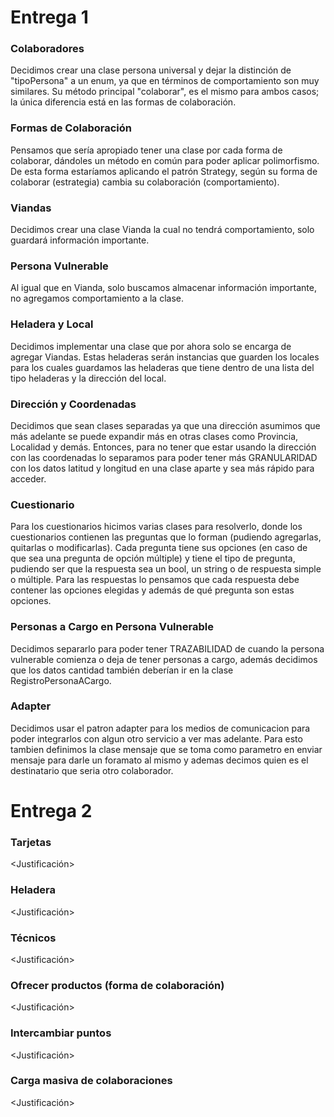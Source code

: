 # Entrega 1
### Colaboradores
Decidimos crear una clase persona universal y dejar la distinción de "tipoPersona" a un enum, ya que en términos de comportamiento son muy similares.
Su método principal "colaborar", es el mismo para ambos casos; la única diferencia está en las formas de colaboración.

### Formas de Colaboración
Pensamos que sería apropiado tener una clase por cada forma de colaborar, dándoles un método en común para poder aplicar polimorfismo.
De esta forma estaríamos aplicando el patrón Strategy, según su forma de colaborar (estrategia) cambia su colaboración (comportamiento).

### Viandas
Decidimos crear una clase Vianda la cual no tendrá comportamiento, solo guardará información importante.

### Persona Vulnerable
Al igual que en Vianda, solo buscamos almacenar información importante, no agregamos comportamiento a la clase.

### Heladera y Local
Decidimos implementar una clase que por ahora solo se encarga de agregar Viandas.
Estas heladeras serán instancias que guarden los locales para los cuales guardamos las heladeras que tiene dentro de una lista del tipo heladeras y la dirección del local.

### Dirección y Coordenadas
Decidimos que sean clases separadas ya que una dirección asumimos que más adelante se puede expandir más en otras clases como Provincia, Localidad y demás.
Entonces, para no tener que estar usando la dirección con las coordenadas lo separamos para poder tener más GRANULARIDAD con los datos latitud y longitud en una clase aparte y sea más rápido para acceder.

### Cuestionario
Para los cuestionarios hicimos varias clases para resolverlo, donde los cuestionarios contienen las preguntas que lo forman (pudiendo agregarlas, quitarlas o modificarlas).
Cada pregunta tiene sus opciones (en caso de que sea una pregunta de opción múltiple) y tiene el tipo de pregunta, pudiendo ser que la respuesta sea un bool, un string o de respuesta simple o múltiple.
Para las respuestas lo pensamos que cada respuesta debe contener las opciones elegidas y además de qué pregunta son estas opciones.

### Personas a Cargo en Persona Vulnerable
Decidimos separarlo para poder tener TRAZABILIDAD de cuando la persona vulnerable comienza o deja de tener personas a cargo, además decidimos que los datos cantidad también deberían ir en la clase RegistroPersonaACargo.

### Adapter
Decidimos usar el patron adapter para los medios de comunicacion para poder integrarlos con algun otro servicio a ver mas adelante. Para esto tambien definimos la clase mensaje que se toma como parametro en enviar mensaje para darle un foramato al mismo y ademas decimos quien es el destinatario que seria otro colaborador.
# Entrega 2

### Tarjetas
<Justificación>

### Heladera
<Justificación>

### Técnicos
<Justificación>

### Ofrecer productos (forma de colaboración)
<Justificación>

### Intercambiar puntos
<Justificación>

### Carga masiva de colaboraciones
<Justificación>

